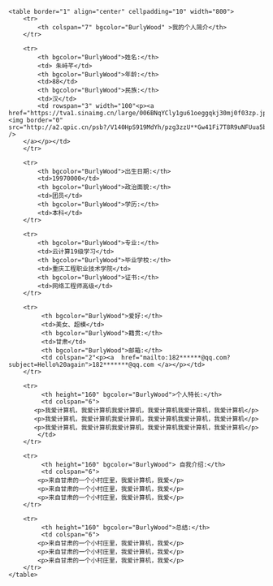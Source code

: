 <html>
	<head>
		<meta charset="utf-8">
		<title>简历</title>
	</head>
 
<body background=https://tva4.sinaimg.cn/mw1024/006BNqYCly1gu61oegq8sj30mj0gw74w.jpg
>
 
	<table border="1" align="center" cellpadding="10" width="800">
		<tr>
			<th colspan="7" bgcolor="BurlyWood" >我的个人简介</th>
		</tr>
 
		<tr>
			<th bgcolor="BurlyWood">姓名:</th>
			<td> 朱峙芊</td>
			<th bgcolor="BurlyWood">年龄:</th>
			<td>88</td>
			<th bgcolor="BurlyWood">民族:</th>
			<td>汉</td>
			<td rowspan="3" width="100"<p><a href="https://tva1.sinaimg.cn/large/006BNqYCly1gu61oeggqkj30mj0f03zp.jpg"><img border="0" src="http://a2.qpic.cn/psb?/V140HpS919MdYh/pzg3zzU**Gw41Fi7T8R9uNFUua5brWbnD3N9Bf8UPKI!/b/dAkBAAAAAAAA&bo=eAB4AAAAAAAFByQ!&rf=viewer_4" />
		</a></p></td>
		</tr>
 
		<tr>
			<th bgcolor="BurlyWood">出生日期:</th>
			<td>19970000</td>
			<th bgcolor="BurlyWood">政治面貌:</th>
			<td>团员</td>
			<th bgcolor="BurlyWood">学历:</th>
			<td>本科</td>
		</tr>
 
		<tr>
			<th bgcolor="BurlyWood">专业:</th>
			<td>云计算19级学习</td>
			<th bgcolor="BurlyWood">毕业学校:</th>
			<td>重庆工程职业技术学院</td>
			<th bgcolor="BurlyWood">证书:</th>
			<td>网络工程师高级</td>
		</tr>
 
		<tr>
			 <th bgcolor="BurlyWood">爱好:</th>
			 <td>美女、超模</td>
			 <th bgcolor="BurlyWood">籍贯:</th>
			 <td>甘肃</td>
			 <th bgcolor="BurlyWood">邮箱:</th>
			 <td colspan="2"<p><a  href="mailto:182******@qq.com?subject=Hello%20again">182*******@qq.com </a></p></td>
		</tr>
 
		<tr>
			 <th height="160" bgcolor="BurlyWood">个人特长:</th>
			 <td colspan="6">
		   <p>我爱计算机，我爱计算机我爱计算机，我爱计算机我爱计算机，我爱计算机</p>
		   <p>我爱计算机，我爱计算机我爱计算机，我爱计算机我爱计算机，我爱计算机</p>
		   <p>我爱计算机，我爱计算机我爱计算机，我爱计算机我爱计算机，我爱计算机</p>
			</td>
		</tr>
 
		<tr>
			 <th height="160" bgcolor="BurlyWood"> 自我介绍:</th>
			 <td colspan="6">
			<p>来自甘肃的一个小村庄里，我爱计算机，我爱</p>
			<p>来自甘肃的一个小村庄里，我爱计算机，我爱</p>
			<p>来自甘肃的一个小村庄里，我爱计算机，我爱</p>
		</tr>
 
		<tr>
			 <th height="160" bgcolor="BurlyWood">总结:</th>
			 <td colspan="6">
			<p>来自甘肃的一个小村庄里，我爱计算机，我爱</p>
			<p>来自甘肃的一个小村庄里，我爱计算机，我爱</p>
			<p>来自甘肃的一个小村庄里，我爱计算机，我爱</p>
		</tr>
	</table>
</body>
 
</html>
